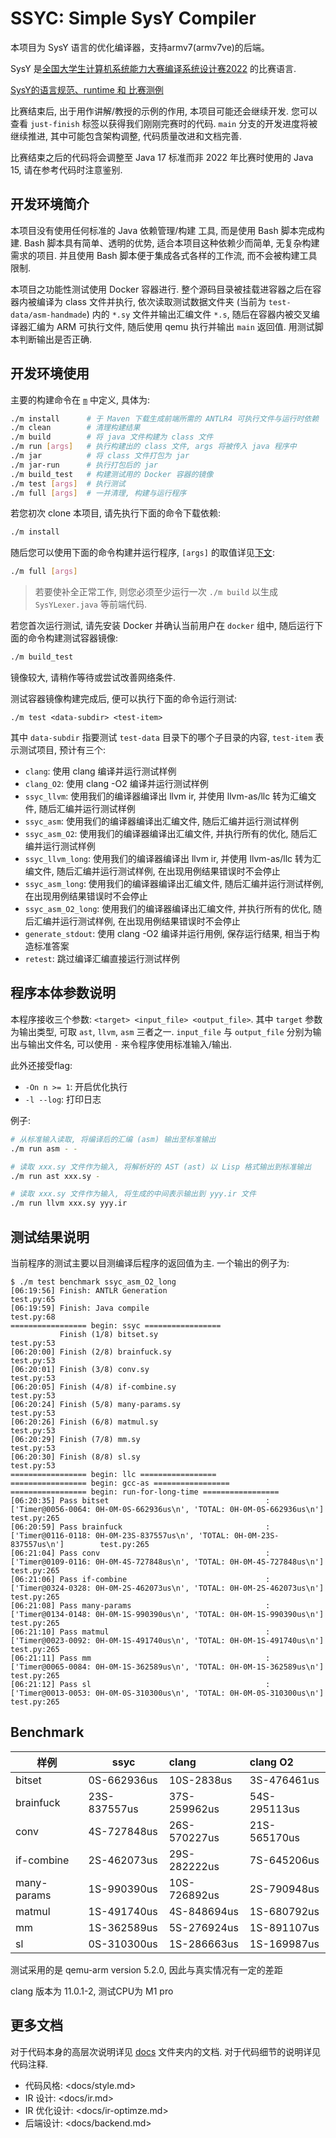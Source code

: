 # SSYC: Simple SysY Compiler

本项目为 SysY 语言的优化编译器，支持armv7(armv7ve)的后端。

SysY
是[全国大学生计算机系统能力大赛编译系统设计赛2022](https://compiler.educg.net/#/oldDetail?name=2022全国大学生计算机系统能力大赛编译系统设计赛)
的比赛语言.

[SysY的语言规范、runtime 和 比赛测例](https://gitlab.eduxiji.net/nscscc/compiler2022/-/tree/master)

比赛结束后, 出于用作讲解/教授的示例的作用, 本项目可能还会继续开发. 您可以查看 `just-finish`
标签以获得我们刚刚完赛时的代码. `main` 分支的开发进度将被继续推进, 其中可能包含架构调整, 代码质量改进和文档完善.

比赛结束之后的代码将会调整至 Java 17 标准而非 2022 年比赛时使用的 Java 15, 请在参考代码时注意鉴别.

## 开发环境简介

本项目没有使用任何标准的 Java 依赖管理/构建 工具, 而是使用 Bash 脚本完成构建. Bash 脚本具有简单、透明的优势,
适合本项目这种依赖少而简单, 无复杂构建需求的项目. 并且使用 Bash 脚本便于集成各式各样的工作流, 而不会被构建工具限制.

本项目之功能性测试使用 Docker 容器进行. 整个源码目录被挂载进容器之后在容器内被编译为 class 文件并执行,
依次读取测试数据文件夹 (当前为 `test-data/asm-handmade`) 内的 `*.sy` 文件并输出汇编文件 `*.s`, 随后在容器内被交叉编译器汇编为
ARM 可执行文件, 随后使用 qemu 执行并输出 `main` 返回值. 用测试脚本判断输出是否正确.

## 开发环境使用

主要的构建命令在 [`m`](m) 中定义, 具体为:

```bash
./m install      # 于 Maven 下载生成前端所需的 ANTLR4 可执行文件与运行时依赖
./m clean        # 清理构建结果
./m build        # 将 java 文件构建为 class 文件
./m run [args]   # 执行构建出的 class 文件, args 将被传入 java 程序中
./m jar          # 将 class 文件打包为 jar
./m jar-run      # 执行打包后的 jar
./m build_test   # 构建测试用的 Docker 容器的镜像
./m test [args]  # 执行测试
./m full [args]  # 一并清理, 构建与运行程序
```

若您初次 clone 本项目, 请先执行下面的命令下载依赖:

```bash
./m install
```

随后您可以使用下面的命令构建并运行程序, `[args]` 的取值详见[下文](#程序本体参数说明):

```bash
./m full [args]
```

> 若要使补全正常工作, 则您必须至少运行一次 `./m build` 以生成 `SysYLexer.java` 等前端代码.

若您首次运行测试, 请先安装 Docker 并确认当前用户在 `docker` 组中, 随后运行下面的命令构建测试容器镜像:

```bash
./m build_test
```

镜像较大, 请稍作等待或尝试改善网络条件.

测试容器镜像构建完成后, 便可以执行下面的命令运行测试:

```
./m test <data-subdir> <test-item>
```

其中 `data-subdir` 指要测试 `test-data` 目录下的哪个子目录的内容, `test-item` 表示测试项目, 预计有三个:

- `clang`: 使用 clang 编译并运行测试样例
- `clang_O2`: 使用 clang -O2 编译并运行测试样例
- `ssyc_llvm`: 使用我们的编译器编译出 llvm ir, 并使用 llvm-as/llc 转为汇编文件, 随后汇编并运行测试样例
- `ssyc_asm`: 使用我们的编译器编译出汇编文件, 随后汇编并运行测试样例
- `ssyc_asm_O2`: 使用我们的编译器编译出汇编文件, 并执行所有的优化, 随后汇编并运行测试样例
- `ssyc_llvm_long`: 使用我们的编译器编译出 llvm ir, 并使用 llvm-as/llc 转为汇编文件, 随后汇编并运行测试样例,
  在出现用例结果错误时不会停止
- `ssyc_asm_long`: 使用我们的编译器编译出汇编文件, 随后汇编并运行测试样例, 在出现用例结果错误时不会停止
- `ssyc_asm_O2_long`: 使用我们的编译器编译出汇编文件, 并执行所有的优化, 随后汇编并运行测试样例, 在出现用例结果错误时不会停止
- `generate_stdout`: 使用 clang -O2 编译并运行用例, 保存运行结果, 相当于构造标准答案
- `retest`: 跳过编译汇编直接运行测试样例

## 程序本体参数说明

本程序接收三个参数: `<target> <input_file> <output_file>`. 其中 `target` 参数为输出类型, 可取 `ast`, `llvm`, `asm`
三者之一. `input_file` 与 `output_file` 分别为输出与输出文件名, 可以使用 `-` 来令程序使用标准输入/输出.

此外还接受flag:

- `-On n >= 1`: 开启优化执行
- `-l --log`: 打印日志

例子:

```bash
# 从标准输入读取, 将编译后的汇编 (asm) 输出至标准输出
./m run asm - -

# 读取 xxx.sy 文件作为输入, 将解析好的 AST (ast) 以 Lisp 格式输出到标准输出
./m run ast xxx.sy -

# 读取 xxx.sy 文件作为输入, 将生成的中间表示输出到 yyy.ir 文件
./m run llvm xxx.sy yyy.ir
```

## 测试结果说明

当前程序的测试主要以目测编译后程序的返回值为主. 一个输出的例子为:

```
$ ./m test benchmark ssyc_asm_O2_long
[06:19:56] Finish: ANTLR Generation                                                                                                        test.py:65
[06:19:59] Finish: Java compile                                                                                                            test.py:68
================= begin: ssyc =================
           Finish (1/8) bitset.sy                                                                                                          test.py:53
[06:20:00] Finish (2/8) brainfuck.sy                                                                                                       test.py:53
[06:20:01] Finish (3/8) conv.sy                                                                                                            test.py:53
[06:20:05] Finish (4/8) if-combine.sy                                                                                                      test.py:53
[06:20:24] Finish (5/8) many-params.sy                                                                                                     test.py:53
[06:20:26] Finish (6/8) matmul.sy                                                                                                          test.py:53
[06:20:29] Finish (7/8) mm.sy                                                                                                              test.py:53
[06:20:30] Finish (8/8) sl.sy                                                                                                              test.py:53
================= begin: llc =================
================= begin: gcc-as =================
================= begin: run-for-long-time =================
[06:20:35] Pass bitset                                   : ['Timer@0056-0064: 0H-0M-0S-662936us\n', 'TOTAL: 0H-0M-0S-662936us\n']          test.py:265
[06:20:59] Pass brainfuck                                : ['Timer@0116-0118: 0H-0M-23S-837557us\n', 'TOTAL: 0H-0M-23S-837557us\n']        test.py:265
[06:21:04] Pass conv                                     : ['Timer@0109-0116: 0H-0M-4S-727848us\n', 'TOTAL: 0H-0M-4S-727848us\n']          test.py:265
[06:21:06] Pass if-combine                               : ['Timer@0324-0328: 0H-0M-2S-462073us\n', 'TOTAL: 0H-0M-2S-462073us\n']          test.py:265
[06:21:08] Pass many-params                              : ['Timer@0134-0148: 0H-0M-1S-990390us\n', 'TOTAL: 0H-0M-1S-990390us\n']          test.py:265
[06:21:10] Pass matmul                                   : ['Timer@0023-0092: 0H-0M-1S-491740us\n', 'TOTAL: 0H-0M-1S-491740us\n']          test.py:265
[06:21:11] Pass mm                                       : ['Timer@0065-0084: 0H-0M-1S-362589us\n', 'TOTAL: 0H-0M-1S-362589us\n']          test.py:265
[06:21:12] Pass sl                                       : ['Timer@0013-0053: 0H-0M-0S-310300us\n', 'TOTAL: 0H-0M-0S-310300us\n']          test.py:265
```

## Benchmark

| 样例          | ssyc         | clang        | clang O2     |
|-------------|--------------|:-------------|:-------------|
| bitset      | 0S-662936us  | 10S-2838us   | 3S-476461us  |
| brainfuck   | 23S-837557us | 37S-259962us | 54S-295113us |
| conv        | 4S-727848us  | 26S-570227us | 21S-565170us |
| if-combine  | 2S-462073us  | 29S-282222us | 7S-645206us  |
| many-params | 1S-990390us  | 10S-726892us | 2S-790948us  |
| matmul      | 1S-491740us  | 4S-848694us  | 1S-680792us  |
| mm          | 1S-362589us  | 5S-276924us  | 1S-891107us  |
| sl          | 0S-310300us  | 1S-286663us  | 1S-169987us  |

测试采用的是 qemu-arm version 5.2.0, 因此与真实情况有一定的差距

clang 版本为 11.0.1-2, 测试CPU为 M1 pro

## 更多文档

对于代码本身的高层次说明详见 [docs](docs/) 文件夹内的文档. 对于代码细节的说明详见代码注释.

- 代码风格: <docs/style.md>
- IR 设计: <docs/ir.md>
- IR 优化设计: <docs/ir-optimze.md>
- 后端设计: <docs/backend.md>